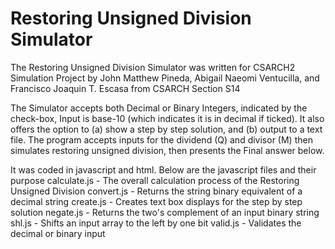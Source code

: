 # Restoring Unsigned Division Simulator
The Restoring Unsigned Division Simulator was written for CSARCH2 Simulation Project by John Matthew Pineda, Abigail Naeomi Ventucilla, and Francisco Joaquin T. Escasa from CSARCH Section S14
 
The Simulator accepts both Decimal or Binary Integers, indicated by the check-box, Input is base-10 (which indicates it is in decimal if ticked). It also offers the option to (a) show a step by step solution, and (b) output to a text file. The program accepts inputs for the dividend (Q) and divisor (M) then simulates restoring unsigned division, then presents the Final answer below.

It was coded in javascript and html. Below are the javascript files and their purpose
calculate.js - The overall calculation process of the Restoring Unsigned Division
convert.js - Returns the string binary equivalent of a decimal string
create.js - Creates text box displays for the step by step solution
negate.js - Returns the two's complement of an input binary string
shl.js - Shifts an input array to the left by one bit
valid.js - Validates the decimal or binary input

